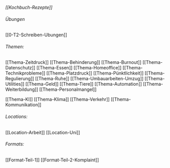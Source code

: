 *[[Kochbuch-Rezepte]]*

###### Übungen
[[0-T2-Schreiben-Ubungen]]

###### Themen:
[[Thema-Zeitdruck]]
[[Thema-Behinderung]]
[[Thema-Burnout]]
[[Thema-Datenschutz]]
[[Thema-Essen]]
[[Thema-Homeoffice]]
[[Thema-Technikprobleme]]
[[Thema-Platzdruck]]
[[Thema-Pünktlichkeit]]
[[Thema-Regulierung]]
[[Thema-Ruhe]]
[[Thema-Umbauarbeiten-Umzug]]
[[Thema-Utilities]]
[[Thema-Geld]]
[[Thema-Tiere]]
[[Thema-Automation]]
[[Thema-Weiterbildung]]
[[Thema-Personalmangel]]

[[Thema-KI]]
[[Thema-Klima]]
[[Thema-Verkehr]]
[[Thema-Kommunikation]]



###### Locations:
[[Location-Arbeit]]
[[Location-Uni]]


###### Formats:
[[Format-Teil-1]]
[[Format-Teil-2-Komplaint]]


